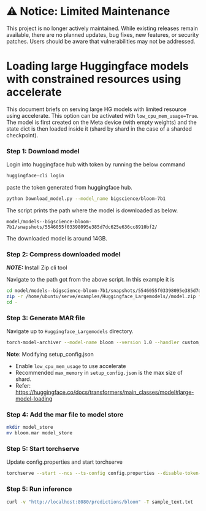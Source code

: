 # ⚠️ Notice: Limited Maintenance

This project is no longer actively maintained. While existing releases remain available, there are no planned updates, bug fixes, new features, or security patches. Users should be aware that vulnerabilities may not be addressed.

# Loading large Huggingface models with constrained resources using accelerate

This document briefs on serving large HG models with limited resource using accelerate. This option can be activated with `low_cpu_mem_usage=True`. The model is first created on the Meta device (with empty weights) and the state dict is then loaded inside it (shard by shard in the case of a sharded checkpoint).

### Step 1: Download model

Login into huggingface hub with token by running the below command

```bash
huggingface-cli login
```
paste the token generated from huggingface hub.

```bash
python Download_model.py --model_name bigscience/bloom-7b1
```
The script prints the path where the model is downloaded as below.

`model/models--bigscience-bloom-7b1/snapshots/5546055f03398095e385d7dc625e636cc8910bf2/`

The downloaded model is around 14GB.

### Step 2: Compress downloaded model

**_NOTE:_** Install Zip cli tool

Navigate to the path got from the above script. In this example it is

```bash
cd model/models--bigscience-bloom-7b1/snapshots/5546055f03398095e385d7dc625e636cc8910bf2/
zip -r /home/ubuntu/serve/examples/Huggingface_Largemodels//model.zip *
cd -

```

### Step 3: Generate MAR file

Navigate up to `Huggingface_Largemodels` directory.

```bash
torch-model-archiver --model-name bloom --version 1.0 --handler custom_handler.py --extra-files model.zip,setup_config.json -r requirements.txt
```

**__Note__**: Modifying setup_config.json
- Enable `low_cpu_mem_usage` to use accelerate
- Recommended `max_memory` in `setup_config.json` is the max size of shard.
- Refer: https://huggingface.co/docs/transformers/main_classes/model#large-model-loading

### Step 4: Add the mar file to model store

```bash
mkdir model_store
mv bloom.mar model_store
```

### Step 5: Start torchserve

Update config.properties and start torchserve

```bash
torchserve --start --ncs --ts-config config.properties --disable-token-auth  --enable-model-api
```

### Step 5: Run inference

```bash
curl -v "http://localhost:8080/predictions/bloom" -T sample_text.txt
```
